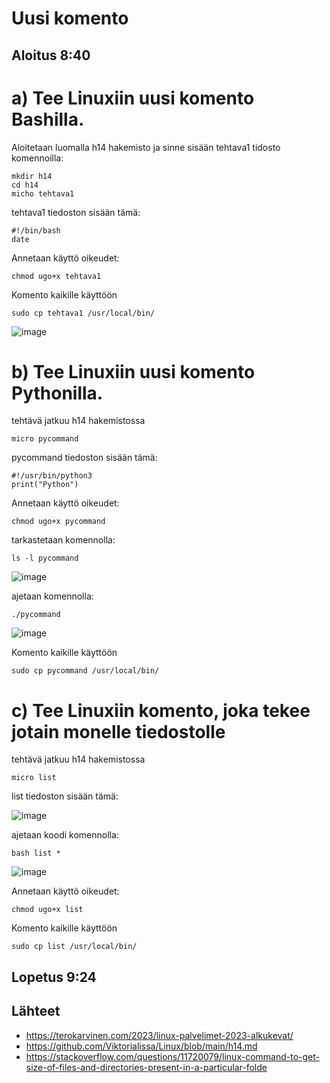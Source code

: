 # Uusi komento

## Aloitus 8:40

# a) Tee Linuxiin uusi komento Bashilla.

Aloitetaan luomalla h14 hakemisto ja sinne sisään tehtava1 tidosto komennoilla:

    mkdir h14
    cd h14
    micho tehtava1
    
tehtava1 tiedoston sisään tämä:

    #!/bin/bash
    date
Annetaan käyttö oikeudet:

    chmod ugo+x tehtava1
    
Komento kaikille käyttöön

    sudo cp tehtava1 /usr/local/bin/

![image](https://user-images.githubusercontent.com/112497215/224633857-3fcc8992-167d-439c-aaba-f1c646a728e6.png)


# b) Tee Linuxiin uusi komento Pythonilla.

tehtävä jatkuu h14 hakemistossa

    micro pycommand
    
pycommand tiedoston sisään tämä:

    #!/usr/bin/python3
    print("Python")
    
Annetaan käyttö oikeudet:

    chmod ugo+x pycommand
    
tarkastetaan komennolla:

    ls -l pycommand
    
![image](https://user-images.githubusercontent.com/112497215/224632767-3a33498f-1698-4dfb-af35-3d9c97df8531.png)

 ajetaan komennolla:
 
    ./pycommand
    
![image](https://user-images.githubusercontent.com/112497215/224632945-c3d3242b-48de-4b21-a87d-43b39b022344.png)

Komento kaikille käyttöön

    sudo cp pycommand /usr/local/bin/



# c) Tee Linuxiin komento, joka tekee jotain monelle tiedostolle

tehtävä jatkuu h14 hakemistossa

    micro list
    
list tiedoston sisään tämä:

![image](https://user-images.githubusercontent.com/112497215/224631207-f1f69e02-aa2c-47e4-b488-8586e9e9807d.png)

ajetaan koodi komennolla:

    bash list *
    
![image](https://user-images.githubusercontent.com/112497215/224631443-b0fed4bf-5847-4ae9-b9af-1f29e8b06cdb.png)

Annetaan käyttö oikeudet:

    chmod ugo+x list

Komento kaikille käyttöön

    sudo cp list /usr/local/bin/
    
## Lopetus 9:24

## Lähteet
 - https://terokarvinen.com/2023/linux-palvelimet-2023-alkukevat/
 - https://github.com/Viktorialissa/Linux/blob/main/h14.md
 - https://stackoverflow.com/questions/11720079/linux-command-to-get-size-of-files-and-directories-present-in-a-particular-folde


